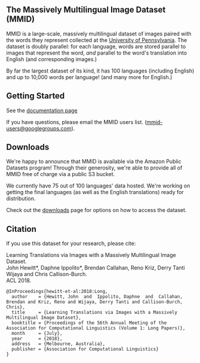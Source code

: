 ## The Massively Multilingual Image Dataset (MMID)

MMID is a large-scale, massively multilingual dataset of images paired with the words they represent collected at the [University of Pennsylvania](https://upenn.edu).
The dataset is doubly parallel: for each language, words are stored parallel to images that represent the word, _and_ parallel to the word's translation into English (and corresponding images.)

By far the largest dataset of its kind, it has 100 languages (including English) and up to 10,000 words per language! (and many more for English.)

## Getting Started

See the [documentation page](https://multilingual-images.org/doc.html)

If you have questions, please email the MMID users list. (mmid-users@googlegroups.com).

## Downloads

We're happy to announce that MMID is available via the Amazon Public Datasets program!
Through their generosity, we're able to provide all of MMID free of charge via a public S3 bucket.

We currently have 75 out of 100 languages' data hosted.
We're working on getting the final languages (as well as the English translations) ready for distribution.

Check out the [downloads](https://multilingual-images.org/downloads.html) page for options on how to access the dataset. 

## Citation

If you use this dataset for your research, please cite:

Learning Translations via Images with a Massively Multilingual Image Dataset. <br>
John Hewitt\*, Daphne Ippolito\*, Brendan Callahan, Reno Kriz, Derry Tanti Wijaya and Chris Callison-Burch. <br>
ACL 2018. <br>

```
@InProceedings{hewitt-et-al:2018:Long,
  author    = {Hewitt, John  and  Ippolito, Daphne  and  Callahan, Brendan and Kriz, Reno and Wijaya, Derry Tanti and Callison-Burch, Chris},
  title     = {Learning Translations via Images with a Massively Multilingual Image Dataset},
  booktitle = {Proceedings of the 56th Annual Meeting of the Association for Computational Linguistics (Volume 1: Long Papers)},
  month     = {July},
  year      = {2018},
  address   = {Melbourne, Australia},
  publisher = {Association for Computational Linguistics}
}
```

